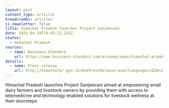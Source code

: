 ```yaml
---
layout: post
content_type: articles
breadcrumbs: articles
is_newsletter: false
title: Himachal Pradesh launches Project Sanjeevani
date: 2023-04-19T19:45:22.225Z
states:
  - Himachal Pradesh
sources:
  - name: Business Standard
    url: https://www.business-standard.com/economy/news/himachal-pradesh-launches-project-sanjeevani-to-empower-dairy-farmers-123040900416_1.html
details:
  - name: Press release
    url: http://himachalpr.gov.in/OnePressRelease.aspx?Language=1&ID=27092
---
```

Himachal Pradesh launches Project Sanjeevani aimed at empowering small dairy farmers and livestock owners by providing them with access to telemedicine and technology enabled solutions for livestock wellness at their doorsteps.
